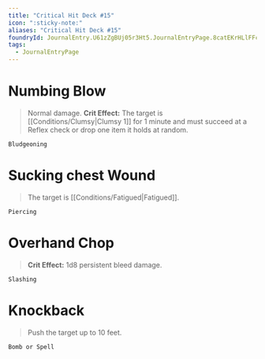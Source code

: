 ```yaml
---
title: "Critical Hit Deck #15"
icon: ":sticky-note:"
aliases: "Critical Hit Deck #15"
foundryId: JournalEntry.U61zZgBUj05r3Ht5.JournalEntryPage.8catEKrHLlFFcnKK
tags:
  - JournalEntryPage
---
```

# Numbing Blow

> Normal damage. **Crit Effect:** The target is [[Conditions/Clumsy|Clumsy 1]] for 1 minute and must succeed at a Reflex check or drop one item it holds at random.

`Bludgeoning`

# Sucking chest Wound

> The target is [[Conditions/Fatigued|Fatigued]].

`Piercing`

# Overhand Chop

> **Crit Effect:** 1d8 persistent bleed damage.

`Slashing`

# Knockback

> Push the target up to 10 feet.

`Bomb or Spell`